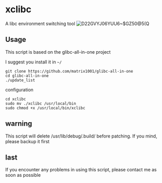 # xclibc
A libc environment switching tool
![D22GVYJ06YUU6~$GZ50@5(Q](https://user-images.githubusercontent.com/52035000/192204442-58215a17-09ea-4a55-8df7-ef55671e04e9.png)
## Usage
This script is based on the glibc-all-in-one project

I suggest you install it in `~/`
```
git clone https://github.com/matrix1001/glibc-all-in-one
cd glibc-all-in-one
./update_list
```
configuration
```
cd xclibc
sudo mv ./xclibc /usr/local/bin
sudo chmod +x /usr/local/bin/xclibc
```
## warning
This script will delete /usr/lib/debug/.build/ before patching. If you mind, please backup it first
## last
If you encounter any problems in using this script, please contact me as soon as possible
